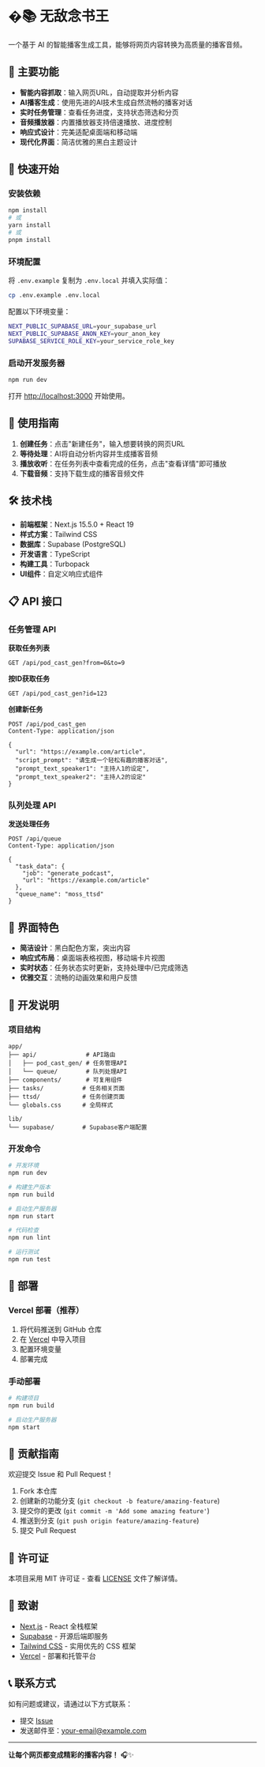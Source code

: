 # �📚 无敌念书王

一个基于 AI 的智能播客生成工具，能够将网页内容转换为高质量的播客音频。

## 🌟 主要功能

- **智能内容抓取**：输入网页URL，自动提取并分析内容
- **AI播客生成**：使用先进的AI技术生成自然流畅的播客对话
- **实时任务管理**：查看任务进度，支持状态筛选和分页
- **音频播放器**：内置播放器支持倍速播放、进度控制
- **响应式设计**：完美适配桌面端和移动端
- **现代化界面**：简洁优雅的黑白主题设计

## 🚀 快速开始

### 安装依赖

```bash
npm install
# 或
yarn install
# 或
pnpm install
```

### 环境配置

将 `.env.example` 复制为 `.env.local` 并填入实际值：

```bash
cp .env.example .env.local
```

配置以下环境变量：

```bash
NEXT_PUBLIC_SUPABASE_URL=your_supabase_url
NEXT_PUBLIC_SUPABASE_ANON_KEY=your_anon_key
SUPABASE_SERVICE_ROLE_KEY=your_service_role_key
```

### 启动开发服务器

```bash
npm run dev
```

打开 [http://localhost:3000](http://localhost:3000) 开始使用。

## 📱 使用指南

1. **创建任务**：点击"新建任务"，输入想要转换的网页URL
2. **等待处理**：AI将自动分析内容并生成播客音频
3. **播放收听**：在任务列表中查看完成的任务，点击"查看详情"即可播放
4. **下载音频**：支持下载生成的播客音频文件

## 🛠 技术栈

- **前端框架**：Next.js 15.5.0 + React 19
- **样式方案**：Tailwind CSS
- **数据库**：Supabase (PostgreSQL)
- **开发语言**：TypeScript
- **构建工具**：Turbopack
- **UI组件**：自定义响应式组件

## 📋 API 接口

### 任务管理 API

**获取任务列表**
```http
GET /api/pod_cast_gen?from=0&to=9
```

**按ID获取任务**
```http
GET /api/pod_cast_gen?id=123
```

**创建新任务**
```http
POST /api/pod_cast_gen
Content-Type: application/json

{
  "url": "https://example.com/article",
  "script_prompt": "请生成一个轻松有趣的播客对话",
  "prompt_text_speaker1": "主持人1的设定",
  "prompt_text_speaker2": "主持人2的设定"
}
```

### 队列处理 API

**发送处理任务**
```http
POST /api/queue
Content-Type: application/json

{
  "task_data": {
    "job": "generate_podcast",
    "url": "https://example.com/article"
  },
  "queue_name": "moss_ttsd"
}
```

## 🎨 界面特色

- **简洁设计**：黑白配色方案，突出内容
- **响应式布局**：桌面端表格视图，移动端卡片视图
- **实时状态**：任务状态实时更新，支持处理中/已完成筛选
- **优雅交互**：流畅的动画效果和用户反馈

## 📝 开发说明

### 项目结构

```
app/
├── api/              # API路由
│   ├── pod_cast_gen/ # 任务管理API
│   └── queue/        # 队列处理API
├── components/       # 可复用组件
├── tasks/           # 任务相关页面
├── ttsd/            # 任务创建页面
└── globals.css      # 全局样式

lib/
└── supabase/        # Supabase客户端配置
```

### 开发命令

```bash
# 开发环境
npm run dev

# 构建生产版本
npm run build

# 启动生产服务器
npm run start

# 代码检查
npm run lint

# 运行测试
npm run test
```

## 🔧 部署

### Vercel 部署（推荐）

1. 将代码推送到 GitHub 仓库
2. 在 [Vercel](https://vercel.com) 中导入项目
3. 配置环境变量
4. 部署完成

### 手动部署

```bash
# 构建项目
npm run build

# 启动生产服务器
npm start
```

## 🤝 贡献指南

欢迎提交 Issue 和 Pull Request！

1. Fork 本仓库
2. 创建新的功能分支 (`git checkout -b feature/amazing-feature`)
3. 提交你的更改 (`git commit -m 'Add some amazing feature'`)
4. 推送到分支 (`git push origin feature/amazing-feature`)
5. 提交 Pull Request

## 📄 许可证

本项目采用 MIT 许可证 - 查看 [LICENSE](LICENSE) 文件了解详情。

## 🙏 致谢

- [Next.js](https://nextjs.org/) - React 全栈框架
- [Supabase](https://supabase.com/) - 开源后端即服务
- [Tailwind CSS](https://tailwindcss.com/) - 实用优先的 CSS 框架
- [Vercel](https://vercel.com/) - 部署和托管平台

## 📞 联系方式

如有问题或建议，请通过以下方式联系：

- 提交 [Issue](https://github.com/your-username/aipodcast/issues)
- 发送邮件至：your-email@example.com

---

**让每个网页都变成精彩的播客内容！** 🎧✨
